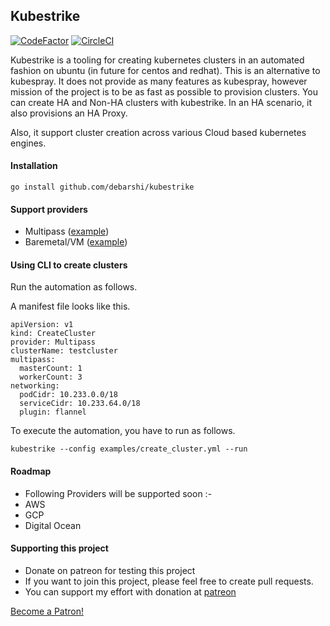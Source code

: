 ## Kubestrike
[![CodeFactor](https://www.codefactor.io/repository/github/debarshibasak/kubestrike/badge?s=c522561b3a0c2ea3b686df1947f7114e466cca22)](https://www.codefactor.io/repository/github/debarshibasak/kubestrike) 
[![CircleCI](https://circleci.com/gh/debarshibasak/kubestrike.svg?style=svg)](https://circleci.com/gh/debarshibasak/kubestrike)

Kubestrike is a tooling for creating kubernetes clusters in an automated fashion on ubuntu (in future for centos and redhat).
This is an alternative to kubespray. 
It does not provide as many features as kubespray, however mission of the project is to be as fast as possible to provision clusters.
You can create HA and Non-HA clusters with kubestrike.
In an HA scenario, it also provisions an HA Proxy.

Also, it support cluster creation across various Cloud based kubernetes engines.

#### Installation

```.env
go install github.com/debarshi/kubestrike
```

#### Support providers

- Multipass ([example](https://github.com/debarshibasak/kubestrike/tree/master/example/multipass))
- Baremetal/VM ([example](https://github.com/debarshibasak/kubestrike/tree/master/example/baremetal))

#### Using CLI to create clusters 

Run the automation as follows.

A manifest file looks like this.
```
apiVersion: v1
kind: CreateCluster
provider: Multipass
clusterName: testcluster
multipass:
  masterCount: 1
  workerCount: 3
networking:
  podCidr: 10.233.0.0/18
  serviceCidr: 10.233.64.0/18
  plugin: flannel
```

To execute the automation, you have to run as follows.

```
kubestrike --config examples/create_cluster.yml --run
```

#### Roadmap
- Following Providers will be supported soon :-
- AWS
- GCP
- Digital Ocean

#### Supporting this project
- Donate on patreon for testing this project
- If you want to join this project, please feel free to create pull requests.
- You can support my effort with donation at [patreon](https://www.patreon.com/bePatron?u=31747625)


<a href="https://www.patreon.com/bePatron?u=31747625" data-patreon-widget-type="become-patron-button">Become a Patron!</a><script async src="https://c6.patreon.com/becomePatronButton.bundle.js"></script>
